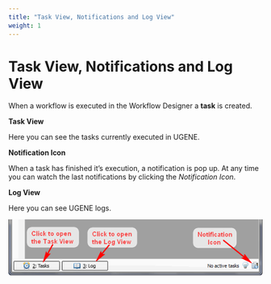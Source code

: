 ```yaml
---
title: "Task View, Notifications and Log View"
weight: 1
---
```



# Task View, Notifications and Log View

When a workflow is executed in the Workflow Designer a **task** is created.

**Task View**

Here you can see the tasks currently executed in UGENE.

**Notification Icon**

When a task has finished it’s execution, a notification is pop up. At any time you can watch the last notifications by clicking the _Notification Icon_.

**Log View**

Here you can see UGENE logs.

![](/images/1474805/2359304.png)
